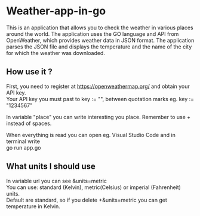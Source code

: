 # Weather-app-in-go
This is an application that allows you to check the weather in various places around the world. The application uses the GO language and API from OpenWeather, which provides weather data in JSON format. The application parses the JSON file and displays the temperature and the name of the city for which the weather was downloaded.  

## How use it ?
First, you need to register at https://openweathermap.org/ and obtain your API key.  
Your API key you must past to key := "", between quotation marks eg. key := "1234567"  
  
In variable "place" you can write interesting you place. Remember to use + instead of spaces.  
  
When everything is read you can open eg. Visual Studio Code and in terminal write  
go run app.go  
  
## What units I should use  

In variable url you can see &units=metric  
You can use: standard (Kelvin), metric(Celsius) or imperial (Fahrenheit) units.  
Default are standard, so if you delete +&units=metric you can get temperature in Kelvin.   
